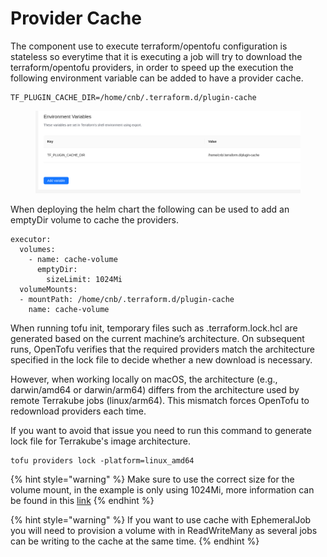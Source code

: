 # Provider Cache

The component use to execute terraform/opentofu configuration is stateless so everytime that it is executing a job will try to download the terraform/opentofu providers, in order to speed up the execution the following environment variable can be added to have a provider cache.

```
TF_PLUGIN_CACHE_DIR=/home/cnb/.terraform.d/plugin-cache
```

<figure><img src="../../.gitbook/assets/image (1) (1).png" alt=""><figcaption></figcaption></figure>

When deploying the helm chart the following can be used to add an emptyDir volume to cache the providers.

```
executor:
  volumes:
    - name: cache-volume
      emptyDir:
        sizeLimit: 1024Mi
  volumeMounts:
  - mountPath: /home/cnb/.terraform.d/plugin-cache
    name: cache-volume
```

When running tofu init, temporary files such as .terraform.lock.hcl are generated based on the current machine’s 
architecture. On subsequent runs, OpenTofu verifies that the required providers match the architecture specified in 
the lock file to decide whether a new download is necessary.

However, when working locally on macOS, the architecture (e.g., darwin/amd64 or darwin/arm64) differs from the 
architecture used by remote Terrakube jobs (linux/arm64). This mismatch forces OpenTofu to redownload 
providers each time.

If you want to avoid that issue you need to run this command to generate lock file for Terrakube's image architecture.
```
tofu providers lock -platform=linux_amd64
```

{% hint style="warning" %}
Make sure to use the correct size for the volume mount, in the example is only using 1024Mi, more information can be found in this [link](https://developer.hashicorp.com/terraform/cli/config/config-file#provider-plugin-cache)
{% endhint %}

{% hint style="warning" %}
If you want to use cache with EphemeralJob you will need to provision a volume with in ReadWriteMany as several jobs
can be writing to the cache at the same time.
{% endhint %}

